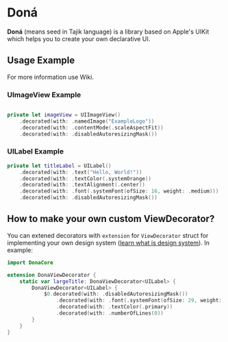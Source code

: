 # Doná
**Doná** (means seed in Tajik language) is a library based on Apple's UIKit which helps you to create your own declarative UI.

## Usage Example
For more information use Wiki.
### UImageView Example
```swift

private let imageView = UIImageView()
    .decorated(with: .namedImage("ExampleLogo"))
    .decorated(with: .contentMode(.scaleAspectFit))
    .decorated(with: .disabledAutoresizingMask())
```

### UILabel Example
```swift
private let titleLabel = UILabel()
    .decorated(with: .text("Hello, World!"))
    .decorated(with: .textColor(.systemOrange))
    .decorated(with: .textAlignment(.center))
    .decorated(with: .font(.systemFont(ofSize: 16, weight: .medium)))
    .decorated(with: .disabledAutoresizingMask())

```

## How to make your own custom ViewDecorator?
You can extened decorators with `extension` for `ViewDecorator` struct for implementing your own design system ([learn what is design system](https://uxdesign.cc/everything-you-need-to-know-about-design-systems-54b109851969)). In example:
```swift
import DonaCore

extension DonaViewDecorator {
    static var largeTitle: DonaViewDecorator<UILabel> {
        DonaViewDecorator<UILabel> {
            $0.decorated(with: .disabledAutoresizingMask())
                .decorated(with: .font(.systemFont(ofSize: 29, weight: .bold)))
                .decorated(with: .textColor(.primary))
                .decorated(with: .numberOfLines(0))
        }
    }
}
```
